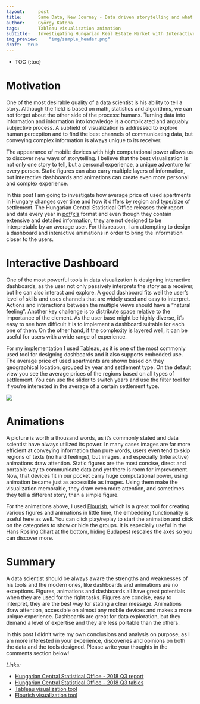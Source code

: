 ```yaml
---
layout:     post
title:      Same Data, New Journey - Data driven storytelling and what’s beyond
author:     György Katona
tags: 		Tableau visualization animation
subtitle:   Investigating Hungarian Real Estate Market with Interactive Dashboard and Animation
img_preview:	"img/sample_header.png"
draft:	true
---
```


* TOC
{:toc}

# Motivation

One of the most desirable quality of a data scientist is his ability to tell a story. Although the field is based on math, statistics and algorithms, we can not forget about the other side of the process: humans. Turning data into information and information into knowledge is a complicated and arguably subjective process. A subfield of visualization is addressed to explore human perception and to find the best channels of communicating data, but conveying complex information is always unique to its receiver.

The appearance of mobile devices with high computational power allows us to discover new ways of storytelling. I believe that the best visualization is not only one story to tell, but a personal experience, a unique adventure for every person. Static figures can also carry multiple layers of information, but interactive dashboards and animations can create even more personal and complex experience.

In this post I am going to investigate how average price of used apartments in Hungary changes over time and how it differs by region and type/size of settlement. The Hungarian Central Statistical Office releases their report and data every year in [pdf](https://www.ksh.hu/docs/hun/xftp/stattukor/lakaspiacar/lakaspiacar183.pdf)/[xls](http://www.ksh.hu/docs/hun/xftp/stattukor/lakaspiacar/lakaspiacar183.xls) format and even though they contain extensive and detailed information, they are not designed to be interpretable by an average user. For this reason, I am attempting to design a dashboard and interactive animations in order to bring the information closer to the users.

# Interactive Dashboard

One of the most powerful tools in data visualization is designing interactive dashboards, as the user not only passively interprets the story as a receiver, but he can also interact and explore. A good dashboard fits well the user’s level of skills and uses channels that are widely used and easy to interpret. Actions and interactions between the multiple views should have a “natural feeling”. Another key challenge is to distribute space relative to the importance of the element. As the user base might be highly diverse, it’s easy to see how difficult it is to implement a dashboard suitable for each one of them. On the other hand, if the complexity is layered well, it can be useful for users with a wide range of experience.

For my implementation I used [Tableau](https://www.tableau.com/), as it is one of the most commonly used tool for designing dashboards and it also supports embedded use. The average price of used apartments are shown based on they geographical location, grouped by year and settlement type. On the default view you see the average prices of the regions based on all types of settlement. You can use the slider to switch years and use the filter tool for if you’re interested in the average of a certain settlement type.

<div class='tableauPlaceholder' id='viz1556539855220' style='position: relative'><noscript><a href='#'><img alt=' ' src='https:&#47;&#47;public.tableau.com&#47;static&#47;images&#47;Hu&#47;HungarianApartmentPrices&#47;Used&#47;1_rss.png' style='border: none' /></a></noscript><object class='tableauViz'  style='display:none;'><param name='host_url' value='https%3A%2F%2Fpublic.tableau.com%2F' /> <param name='embed_code_version' value='3' /> <param name='path' value='views&#47;HungarianApartmentPrices&#47;Used?:embed=y&amp;:display_count=y' /> <param name='toolbar' value='yes' /><param name='static_image' value='https:&#47;&#47;public.tableau.com&#47;static&#47;images&#47;Hu&#47;HungarianApartmentPrices&#47;Used&#47;1.png' /> <param name='animate_transition' value='yes' /><param name='display_static_image' value='yes' /><param name='display_spinner' value='yes' /><param name='display_overlay' value='yes' /><param name='display_count' value='yes' /></object></div>                
<script type='text/javascript'>                    var divElement = document.getElementById('viz1556539855220');                    var vizElement = divElement.getElementsByTagName('object')[0];                    if ( divElement.offsetWidth > 800 ) { vizElement.style.width='1000px';vizElement.style.height='700px';} else if ( divElement.offsetWidth > 500 ) { vizElement.style.width='1000px';vizElement.style.height='700px';} else { vizElement.style.width='100%';vizElement.style.height='1350px';}                     var scriptElement = document.createElement('script');                    scriptElement.src = 'https://public.tableau.com/javascripts/api/viz_v1.js';                    vizElement.parentNode.insertBefore(scriptElement, vizElement);                </script>

# Animations

A picture is worth a thousand words, as it’s commonly stated and data scientist have always utilized its power. In many cases images are far more efficient at conveying information than pure words, users even tend to skip regions of texts (no hard feelings), but images, and especially (interactive) animations draw attention. Static figures are the most concise, direct and portable way to communicate data and yet there is room for improvement. Now, that devices fit in our pocket carry huge computational power, using animation became just as accessible as images. Using them make the visualization memorable, they draw even more attention, and sometimes they tell a different story, than a simple figure.

<div class="flourish-embed" data-src="visualisation/325722"></div><script src="https://public.flourish.studio/resources/embed.js"></script>

<div class="flourish-embed" data-src="visualisation/327322"></div><script src="https://public.flourish.studio/resources/embed.js"></script>

<div class="flourish-embed" data-src="visualisation/327487"></div><script src="https://public.flourish.studio/resources/embed.js"></script>

For the animations above, I used [Flourish](https://flourish.studio/), which is a great tool for creating various figures and animations in little time, the embedding functionality is useful here as well. You can click play/replay to start the animation and click on the categories to show or hide the groups. It is especially useful in the Hans Rosling Chart at the bottom, hiding Budapest rescales the axes so you can discover more.

# Summary

A data scientist should be always aware the strengths and weaknesses of his tools and the modern ones, like dashboards and animations are no exceptions. Figures, animations and dashboards all have great potentials when they are used for the right tasks. Figures are concise, easy to interpret, they are the best way for stating a clear message. Animations draw attention, accessible on almost any mobile devices and makes a more unique experience. Dashboards are great for data exploration, but they demand a level of expertise and they are less portable than the others.

In this post I didn’t write my own conclusions and analysis on purpose, as I am more interested in your experience, discoveries and opinions on both the data and the tools designed. Please write your thoughts in the comments section below!


*Links:*
- [Hungarian Central Statistical Office - 2018 Q3 report](https://www.ksh.hu/docs/hun/xftp/stattukor/lakaspiacar/lakaspiacar183.pdf)
- [Hungarian Central Statistical Office - 2018 Q3 tables](http://www.ksh.hu/docs/hun/xftp/stattukor/lakaspiacar/lakaspiacar183.xls)
- [Tableau visualization tool](https://www.tableau.com/)
- [Flourish visualization tool](https://flourish.studio/)
